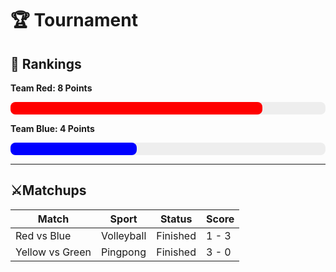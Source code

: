 # 🏆 Tournament
## 🏅 Rankings

**Team Red: 8 Points**
<div style="background-color: #eee; border-radius: 8px; width: 100%; height: 20px;">
  <div style="width: 80%; background-color: red; height: 100%; border-radius: 8px;"></div>
</div>

**Team Blue: 4 Points**
<div style="background-color: #eee; border-radius: 8px; width: 100%; height: 20px;">
  <div style="width: 40%; background-color: blue; height: 100%; border-radius: 8px;"></div>
</div>

---

## ⚔️Matchups

| Match             | Sport | Status | Score | 
|-------------------|-------|--------|-------| 
| Red vs Blue       | Volleyball| Finished | 1 - 3 |
| Yellow vs Green   | Pingpong   |Finished | 3 - 0 |

